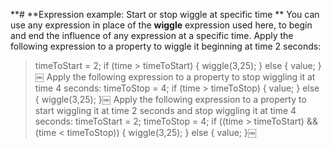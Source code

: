 **# **Expression example: Start or stop wiggle at specific time
**
You can use any expression in place of the **wiggle** expression used here, to begin and end the influence of any expression at a specific time.
Apply the following expression to a property to wiggle it beginning at time 2 seconds:
> timeToStart = 2;
> if (time > timeToStart)
> {
>  wiggle(3,25);
> }
> else
> {
>  value;
> }￼
Apply the following expression to a property to stop wiggling it at time 4 seconds:
> timeToStop = 4;
> if (time > timeToStop)
> {
>  value;
> }
> else
> {
>  wiggle(3,25);
> }￼
Apply the following expression to a property to start wiggling it at time 2 seconds and stop wiggling it at time 4 seconds:
> timeToStart = 2;
> timeToStop = 4;
> if ((time > timeToStart) && (time < timeToStop))
> {
>  wiggle(3,25);
> }
> else
> {
>  value;
> }￼



